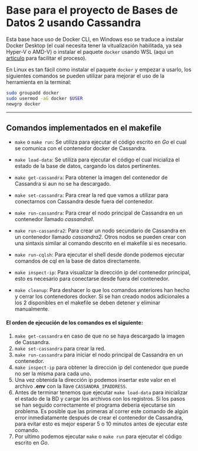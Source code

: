 # Base para el proyecto de Bases de Datos 2 usando Cassandra

Esta base hace uso de Docker CLI, en Windows eso se traduce a instalar Docker Desktop
(el cual necesita tener la vitualización habilitada, ya sea Hyper-V o AMD-V)
o instalar el paquete `docker` usando WSL (aqui un [articulo][articulo-wsl] para facilitar el proceso).

En Linux es tan fácil como instalar el paquete `docker` y empezar a usarlo,
los siguientes comandos se pueden utilizar para mejorar el uso de la herramienta en la terminal:
```bash
sudo groupadd docker
sudo usermod -aG docker $USER
newgrp docker
```
-----

## Comandos implementados en el makefile

- `make` o `make run`: Se utiliza para ejecutar el código escrito en _Go_ el cual se comunica con el contenedor docker de Cassandra.

- `make load-data`: Se utiliza para ejecutar el código el cual inicializa el estado de la base de datos, cargando los datos pertinentes.

- `make get-cassandra`: Para obtener la imagen del contenedor de Cassandra si aun no se ha descargado.

- `make set-cassandra`: Para crear la red que vamos a utilizar para conectarnos con Cassandra desde fuera del contenedor.

- `make run-cassandra`: Para crear el nodo principal de Cassandra en un contenedor llamado _cassandra1_.

- `make run-cassandra2`: Para crear un nodo secundario de Cassandra en un contenedor llamado _cassandra2_.
Otros nodos se pueden crear con una sintaxis similar al comando descrito en el makefile si es necesario.

- `make run-cqlsh`: Para ejecutar el shell desde donde podemos ejecutar comandos de cql en la base de datos directamente.

- `make inspect-ip`: Para visualizar la dirección ip del contenedor principal, esto es necesario para conectarse desde fuera del contenedor.

- `make cleanup`: Para deshacer lo que los comandos anteriores han hecho y cerrar los contenedores docker.
Si se han creado nodos adicionales a los 2 disponibles en el makefile se deben detener y eliminar manualmente.


#### El orden de ejecución de los comandos es el siguiente:

1. `make get-cassandra` en caso de que no se haya descargado la imagen de Cassandra.
2. `make set-cassandra` para crear la red.
3. `make run-cassandra` para iniciar el nodo principal de Cassandra en un contenedor.
4. `make inspect-ip` para obtener la dirección ip del contenedor que puede no ser la misma para cada uno.
5. Una vez obtenida la dirección ip podemos insertar este valor en el archivo **.env** con la llave `CASSANDRA_IPADDRESS`.
6. Antes de terminar tenemos que ejecutar `make load-data` para inicializar el estado de la BD y cargar los archivos con los registros.
Si los pasos se han seguido correctamente el programa debería ejecutarse sin problema.
Es posible que las primeras al correr este comando de algún error inmediatamente después de crear el contenedor de Cassandra,
para evitar esto es mejor esperar 5 o 10 minutos antes de ejecutar este comando.
7. Por ultimo podemos ejecutar `make` o `make run` para ejecutar el código escrito en _Go_.


[articulo-wsl]: https://dev.to/julianlasso/how-to-install-docker-cli-on-windows-without-docker-desktop-and-not-die-trying-4033
